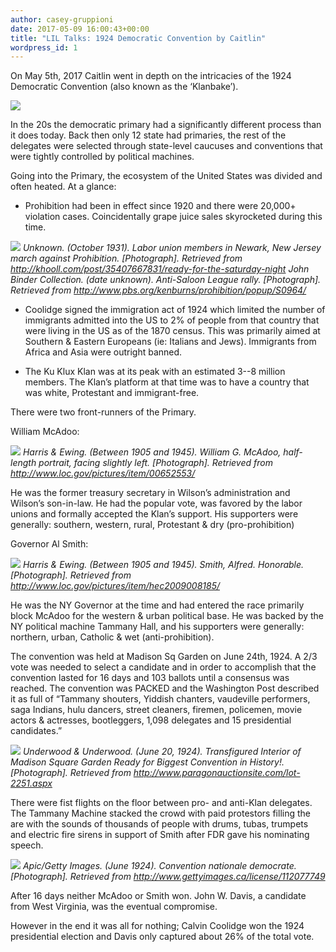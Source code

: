 ```yaml
---
author: casey-gruppioni
date: 2017-05-09 16:00:43+00:00
title: "LIL Talks: 1924 Democratic Convention by Caitlin"
wordpress_id: 1
---
```


On May 5th, 2017 Caitlin went in depth on the intricacies of the 1924 Democratic Convention (also known as the ‘Klanbake’).

![](https://lil-blog-media.s3.amazonaws.com/caitlin1.jpg)

In the 20s the democratic primary had a significantly different process than it does today. Back then only 12 state had primaries, the rest of the delegates were selected through state-level caucuses and conventions that were tightly controlled by political machines.

Going into the Primary, the ecosystem of the United States was divided and often heated. At a glance:

*  Prohibition had been in effect since 1920 and there were 20,000+ violation cases. Coincidentally grape juice sales skyrocketed during this time.

![](https://lil-blog-media.s3.amazonaws.com/Screen-Shot-2017-05-08-at-5.01.27-PM.png)
_Unknown. (October 1931). Labor union members in Newark, New Jersey march against Prohibition. [Photograph]. Retrieved from http://khooll.com/post/35407667831/ready-for-the-saturday-night John Binder Collection. (date unknown). Anti-Saloon League rally. [Photograph]. Retrieved from http://www.pbs.org/kenburns/prohibition/popup/S0964/_

* Coolidge signed the immigration act of 1924 which limited the number of immigrants admitted into the US to 2% of people from that country that were living in the US as of the 1870 census. This was primarily aimed at Southern & Eastern Europeans (ie: Italians and Jews). Immigrants from Africa and Asia were outright banned.

* The Ku Klux Klan was at its peak with an estimated 3--8 million members. The Klan’s platform at that time was to have a country that was white, Protestant and immigrant-free.

There were two front-runners of the Primary.

William McAdoo:

![](https://lil-blog-media.s3.amazonaws.com/Screen-Shot-2017-05-08-at-5.02.19-PM.png)
_Harris & Ewing. (Between 1905 and 1945). William G. McAdoo, half-length portrait, facing slightly left. [Photograph]. Retrieved from http://www.loc.gov/pictures/item/00652553/_

He was the former treasury secretary in Wilson’s administration and Wilson’s son-in-law. He had the popular vote, was favored by the labor unions and formally accepted the Klan’s support. His supporters were generally: southern, western, rural, Protestant & dry (pro-prohibition)

Governor Al Smith:

![](https://lil-blog-media.s3.amazonaws.com/Screen-Shot-2017-05-08-at-5.02.44-PM.png)
_Harris & Ewing. (Between 1905 and 1945). Smith, Alfred. Honorable. [Photograph]. Retrieved from http://www.loc.gov/pictures/item/hec2009008185/_

He was the NY Governor at the time and had entered the race primarily block McAdoo for the western & urban political base. He was backed by the NY political machine Tammany Hall, and his supporters were generally: northern, urban, Catholic & wet (anti-prohibition).

The convention was held at Madison Sq Garden on June 24th, 1924. A 2/3 vote was needed to select a candidate and in order to accomplish that the convention lasted for 16 days and 103 ballots until a consensus was reached. The convention was PACKED and the Washington Post described it as full of “Tammany shouters, Yiddish chanters, vaudeville performers, saga Indians, hulu dancers, street cleaners, firemen, policemen, movie actors & actresses, bootleggers, 1,098 delegates and 15 presidential candidates.”

![](https://lil-blog-media.s3.amazonaws.com/Screen-Shot-2017-05-08-at-5.03.09-PM.png)
_Underwood & Underwood. (June 20, 1924). Transfigured Interior of Madison Square Garden Ready for Biggest Convention in History!. [Photograph]. Retrieved from http://www.paragonauctionsite.com/lot-2251.aspx_

There were fist flights on the floor between pro- and anti-Klan delegates. The Tammany Machine stacked the crowd with paid protestors filling the are with the sounds  of thousands of people with drums, tubas, trumpets and electric fire sirens in support of Smith after FDR gave his nominating speech.

![](https://lil-blog-media.s3.amazonaws.com/Screen-Shot-2017-05-08-at-5.03.45-PM.png)
_Apic/Getty Images. (June 1924). Convention nationale democrate. [Photograph]. Retrieved from http://www.gettyimages.ca/license/112077749_

After 16 days neither McAdoo or Smith won. John W. Davis, a candidate from West Virginia, was the eventual compromise.

However in the end it was all for nothing; Calvin Coolidge won the 1924 presidential election and Davis only captured about 26% of the total vote.
